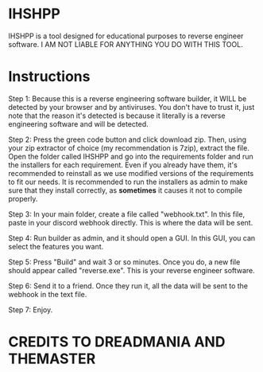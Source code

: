 # IHSHPP
IHSHPP is a tool designed for educational purposes to reverse engineer software. I AM NOT LIABLE FOR ANYTHING YOU DO WITH THIS TOOL.

# Instructions
Step 1: Because this is a reverse engineering software builder, it WILL be detected by your browser and by antiviruses. You don't have to trust it, just note that the reason it's detected is because it literally is a reverse engineering software and will be detected.

Step 2: Press the green code button and click download zip. Then, using your zip extractor of choice (my recommendation is 7zip), extract the file. Open the folder called IHSHPP and go into the requirements folder and run the installers for each requirement. Even if you already have them, it's recommended to reinstall as we use modified versions of the requirements to fit our needs. It is recommended to run the installers as admin to make sure that they install correctly, as **sometimes** it causes it not to compile properly.

Step 3: In your main folder, create a file called "webhook.txt". In this file, paste in your discord webhook directly. This is where the data will be sent.

Step 4: Run builder as admin, and it should open a GUI. In this GUI, you can select the features you want.

Step 5: Press "Build" and wait 3 or so minutes. Once you do, a new file should appear called "reverse.exe". This is your reverse engineer software. 

Step 6: Send it to a friend. Once they run it, all the data will be sent to the webhook in the text file.

Step 7: Enjoy.

# CREDITS TO DREADMANIA AND THEMASTER 
